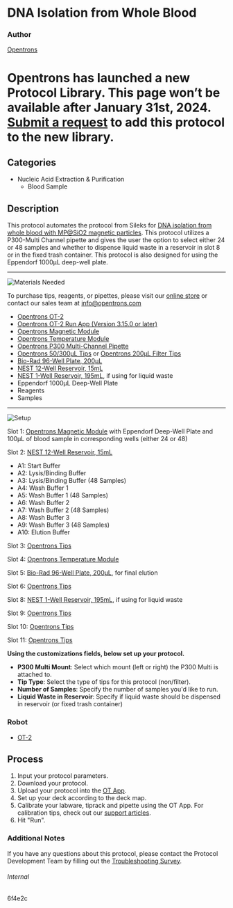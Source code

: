 # DNA Isolation from Whole Blood

### Author
[Opentrons](https://opentrons.com/)


# Opentrons has launched a new Protocol Library. This page won’t be available after January 31st, 2024. [Submit a request](https://docs.google.com/forms/d/e/1FAIpQLSdYYp9QCKow4nn0KlCVsMS3HX0eJ0N9O7-erajKvcpT0lWbSg/viewform) to add this protocol to the new library.

## Categories
* Nucleic Acid Extraction & Purification
	* Blood Sample


## Description
This protocol automates the protocol from Sileks for [DNA isolation from whole blood with MP@SiO2 magnetic particles](https://www.sileks.com/eu/librarian/librarian_ajax.php?ajaxaction=GetObjectByVName&VName=Manual_DNA_from_Blood_en_20141007.pdf). This protocol utilizes a P300-Multi Channel pipette and gives the user the option to select either 24 or 48 samples and whether to dispense liquid waste in a reservoir in slot 8 or in the fixed trash container. This protocol is also designed for using the Eppendorf 1000µL deep-well plate.


---
![Materials Needed](https://s3.amazonaws.com/opentrons-protocol-library-website/custom-README-images/001-General+Headings/materials.png)

To purchase tips, reagents, or pipettes, please visit our [online store](https://shop.opentrons.com/) or contact our sales team at [info@opentrons.com](mailto:info@opentrons.com)

* [Opentrons OT-2](https://shop.opentrons.com/collections/ot-2-robot/products/ot-2)
* [Opentrons OT-2 Run App (Version 3.15.0 or later)](https://opentrons.com/ot-app/)
* [Opentrons Magnetic Module](https://shop.opentrons.com/collections/hardware-modules/products/magdeck)
* [Opentrons Temperature Module](https://shop.opentrons.com/collections/hardware-modules/products/tempdeck)
* [Opentrons P300 Multi-Channel Pipette](https://shop.opentrons.com/collections/ot-2-pipettes)
* [Opentrons 50/300µL Tips](https://shop.opentrons.com/collections/opentrons-tips/products/opentrons-300ul-tips) or [Opentrons 200µL Filter Tips](https://shop.opentrons.com/collections/opentrons-tips/products/opentrons-200ul-filter-tips)
* [Bio-Rad 96-Well Plate, 200µL](https://labware.opentrons.com/biorad_96_wellplate_200ul_pcr)
* [NEST 12-Well Reservoir, 15mL](https://labware.opentrons.com/nest_12_reservoir_15ml?category=reservoir)
* [NEST 1-Well Reservoir, 195mL](https://labware.opentrons.com/nest_1_reservoir_195ml?category=reservoir), if using for liquid waste
* Eppendorf 1000µL Deep-Well Plate
* Reagents
* Samples


---
![Setup](https://s3.amazonaws.com/opentrons-protocol-library-website/custom-README-images/001-General+Headings/Setup.png)

Slot 1: [Opentrons Magnetic Module](https://shop.opentrons.com/collections/hardware-modules/products/magdeck) with Eppendorf Deep-Well Plate and 100µL of blood sample in corresponding wells (either 24 or 48)

Slot 2: [NEST 12-Well Reservoir, 15mL](https://labware.opentrons.com/nest_12_reservoir_15ml?category=reservoir)
* A1: Start Buffer
* A2: Lysis/Binding Buffer
* A3: Lysis/Binding Buffer (48 Samples)
* A4: Wash Buffer 1
* A5: Wash Buffer 1 (48 Samples)
* A6: Wash Buffer 2
* A7: Wash Buffer 2 (48 Samples)
* A8: Wash Buffer 3
* A9: Wash Buffer 3 (48 Samples)
* A10: Elution Buffer

Slot 3: [Opentrons Tips](https://shop.opentrons.com/collections/opentrons-tips/products/opentrons-300ul-tips)

Slot 4: [Opentrons Temperature Module](https://shop.opentrons.com/collections/hardware-modules/products/tempdeck)

Slot 5: [Bio-Rad 96-Well Plate, 200µL](https://labware.opentrons.com/biorad_96_wellplate_200ul_pcr), for final elution

Slot 6: [Opentrons Tips](https://shop.opentrons.com/collections/opentrons-tips/products/opentrons-300ul-tips)

Slot 8: [NEST 1-Well Reservoir, 195mL](https://labware.opentrons.com/nest_1_reservoir_195ml?category=reservoir), if using for liquid waste

Slot 9: [Opentrons Tips](https://shop.opentrons.com/collections/opentrons-tips/products/opentrons-300ul-tips)

Slot 10: [Opentrons Tips](https://shop.opentrons.com/collections/opentrons-tips/products/opentrons-300ul-tips)

Slot 11: [Opentrons Tips](https://shop.opentrons.com/collections/opentrons-tips/products/opentrons-300ul-tips)


**Using the customizations fields, below set up your protocol.**
* **P300 Multi Mount**: Select which mount (left or right) the P300 Multi is attached to.
* **Tip Type**: Select the type of tips for this protocol (non/filter).
* **Number of Samples**: Specify the number of samples you'd like to run.
* **Liquid Waste in Reservoir**: Specify if liquid waste should be dispensed in reservoir (or fixed trash container)


### Robot
* [OT-2](https://opentrons.com/ot-2)

## Process

1. Input your protocol parameters.
2. Download your protocol.
3. Upload your protocol into the [OT App](https://opentrons.com/ot-app).
4. Set up your deck according to the deck map.
5. Calibrate your labware, tiprack and pipette using the OT App. For calibration tips, check out our [support articles](https://support.opentrons.com/en/collections/1559720-guide-for-getting-started-with-the-ot-2).
6. Hit "Run".

### Additional Notes
If you have any questions about this protocol, please contact the Protocol Development Team by filling out the [Troubleshooting Survey](https://protocol-troubleshooting.paperform.co/).

###### Internal
6f4e2c
